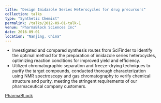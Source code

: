 ```yaml
---
title: "Design Imidazole Series Heterocycles for drug precursors"
collection: talks
type: "Synthetic Chemist"
permalink: /talks/2012-09-01-talk-1
venue: "PharmaBlock Sciences Inc"
date: 2016-09-01
location: "Nanjing, China"
---
```


- Investigated and compared synthesis routes from SciFinder to identify the optimal method for the preparation of imidazole series heterocycles, optimizing reaction conditions for improved yield and efficiency.
- Utilized chromatographic separation and freeze-drying techniques to purify the target compounds, conducted thorough characterization using NMR spectroscopy and gas chromatography to verify chemical structure and purity, meeting the stringent requirements of our pharmaceutical company customers.


[PharmaBLock](https://www.pharmablock.com/)
